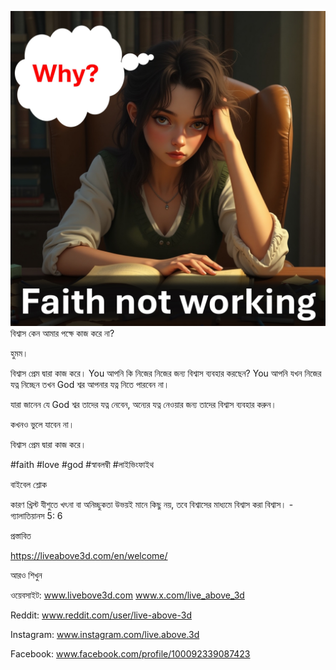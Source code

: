 ![Video cover image](../Slide1.jpeg)
বিশ্বাস কেন আমার পক্ষে কাজ করে না?

হুমম।

বিশ্বাস প্রেম দ্বারা কাজ করে। You আপনি কি নিজের নিজের জন্য বিশ্বাস ব্যবহার করছেন? You আপনি যখন নিজের যত্ন নিচ্ছেন তখন God শ্বর আপনার যত্ন নিতে পারবেন না।

যারা জানেন যে God শ্বর তাদের যত্ন নেবেন, অন্যের যত্ন নেওয়ার জন্য তাদের বিশ্বাস ব্যবহার করুন।

কখনও ভুলে যাবেন না।

বিশ্বাস প্রেম দ্বারা কাজ করে।

#faith #love #god #স্বাবলম্বী #লাইভিংফাইথ

বাইবেল শ্লোক

কারণ খ্রিস্ট যীশুতে খৎনা বা অনিচ্ছুকতা উভয়ই মানে কিছু নয়, তবে বিশ্বাসের মাধ্যমে বিশ্বাস করা বিশ্বাস। - গ্যালাতিয়ানস 5: 6


প্রস্তাবিত

https://liveabove3d.com/en/welcome/


আরও শিখুন

ওয়েবসাইট: www.livebove3d.com www.x.com/live_above_3d


Reddit: www.reddit.com/user/live-above-3d

Instagram: www.instagram.com/live.above.3d

Facebook: www.facebook.com/profile/100092339087423





